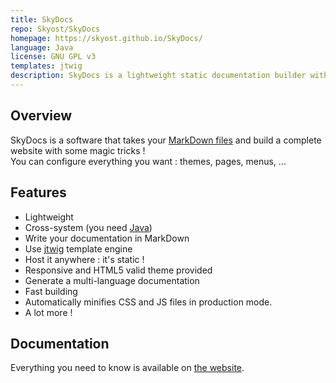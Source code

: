 ```yaml
---
title: SkyDocs
repo: Skyost/SkyDocs
homepage: https://skyost.github.io/SkyDocs/
language: Java
license: GNU GPL v3
templates: jtwig
description: SkyDocs is a lightweight static documentation builder with MarkDown.
---
```


## Overview

SkyDocs is a software that takes your [MarkDown files](https://blog.ghost.org/markdown/) and build a complete website with some magic tricks !    
You can configure everything you want : themes, pages, menus, ...

## Features

* Lightweight
* Cross-system (you need [Java](https://java.com/download))
* Write your documentation in MarkDown
* Use [jtwig](http://jtwig.org/documentation/reference/functions) template engine
* Host it anywhere : it's static !
* Responsive and HTML5 valid theme provided
* Generate a multi-language documentation
* Fast building
* Automatically minifies CSS and JS files in production mode.
* A lot more !

## Documentation

Everything you need to know is available on [the website](https://skyost.github.io/SkyDocs/).
